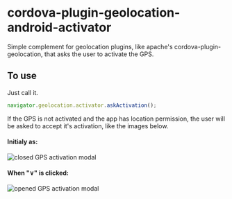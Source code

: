 # cordova-plugin-geolocation-android-activator
Simple complement for geolocation plugins, like apache's cordova-plugin-geolocation, that asks the user to activate the GPS.


## To use
Just call it.
```js
navigator.geolocation.activator.askActivation();
```

If the GPS is not activated and the app has location permission, the user will be asked to accept it's activation, like the images below.
 
#### Initialy as:
![closed GPS activation modal](https://cloud.githubusercontent.com/assets/1174345/26030372/4abeff80-3828-11e7-8b1a-f415551b263e.png)

#### When "∨" is clicked:
![opened GPS activation modal](https://cloud.githubusercontent.com/assets/1174345/26030373/4abf0372-3828-11e7-8be7-fbe1e398facf.png)


